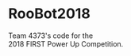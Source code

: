 # RooBot2018   			  	 
Team 4373's code for the			 	 	
2018 FIRST Power Up Competition.		    	
    			  		
    		    	
    		 		 	
    		    	
    	 	  		
     	     
    			  	 
    		 				
    		 	   
    			 	  
    			 	 	
    		    	
    	      
       	 	 
     	 			 
    		  	 	
    			  	 
    		  	 	
    		 	   
     	     
    		 			 
    		  	 	
    		  	  
    		  	  
    		 	  	
    		 	   
     	     
    		 		 	
    		    	
    			  	 
    		  			
    		 				
    			  	 
    			    
     	     
    		  	 	
    		   		
    		    	
    			    
    			  		
    		  	 	
    			 	  
    		 	  	
    		 	   
    	 	 			
     	     
    		  	 	
    		 	   
    			 	  
     	     
    		  	  
    		 			 
    			 	 	
    		 				
    		  		 
     	     
    		  	 	
    			 		 
    		    	
    		 	   
     	     
    			 	 	
    		 				
    	 		  	
     	     
     	    	
    			  		
    		 			 
    		 				
    		 	  	
    			 	  
    		    	
    		 		  
    			 	 	
    			 	  
    		    	
    			  	 
    		  			
    		 			 
    		 				
    	    		
	
  	
  	
  	
  	
  	
  	
  	
  	
  	
  	
  	
  	
  	
  	
  	
  	
  	
  	
  	
  	
  	
  	
  	
  	
  	
  	
  	
  	
  	
  	
  	
  	
  	
  	
  	
  	
  	
  	
  	
  	
  	
  	
  	
  	
  	
  	
  	
  	
  	
  	
  	
  	
  	
  	
  	
  	
  	
  	
  	
  	
  	
  	
  	
  	
  	
  	
  	
  	
  	
  	
  	
  	
  	
  	
  	
  	
  	
  	
  	
  	
  	
  	
  	
  